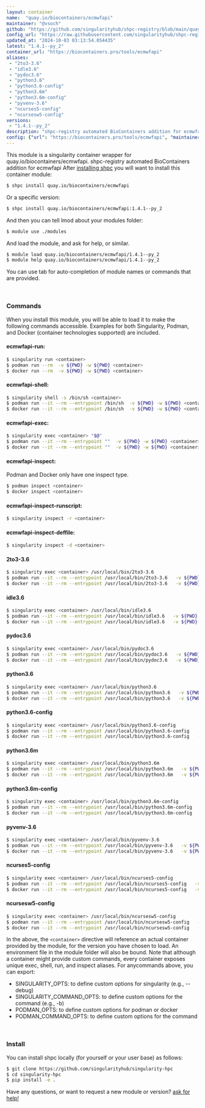 ```yaml
---
layout: container
name:  "quay.io/biocontainers/ecmwfapi"
maintainer: "@vsoch"
github: "https://github.com/singularityhub/shpc-registry/blob/main/quay.io/biocontainers/ecmwfapi/container.yaml"
config_url: "https://raw.githubusercontent.com/singularityhub/shpc-registry/main/quay.io/biocontainers/ecmwfapi/container.yaml"
updated_at: "2024-10-03 03:13:54.054435"
latest: "1.4.1--py_2"
container_url: "https://biocontainers.pro/tools/ecmwfapi"
aliases:
 - "2to3-3.6"
 - "idle3.6"
 - "pydoc3.6"
 - "python3.6"
 - "python3.6-config"
 - "python3.6m"
 - "python3.6m-config"
 - "pyvenv-3.6"
 - "ncurses5-config"
 - "ncursesw5-config"
versions:
 - "1.4.1--py_2"
description: "shpc-registry automated BioContainers addition for ecmwfapi"
config: {"url": "https://biocontainers.pro/tools/ecmwfapi", "maintainer": "@vsoch", "description": "shpc-registry automated BioContainers addition for ecmwfapi", "latest": {"1.4.1--py_2": "sha256:1ff650990f42a733fa5f98e640d2a6db6e9dc2b6579b8a95e361414d39e83f00"}, "tags": {"1.4.1--py_2": "sha256:1ff650990f42a733fa5f98e640d2a6db6e9dc2b6579b8a95e361414d39e83f00"}, "docker": "quay.io/biocontainers/ecmwfapi", "aliases": {"2to3-3.6": "/usr/local/bin/2to3-3.6", "idle3.6": "/usr/local/bin/idle3.6", "pydoc3.6": "/usr/local/bin/pydoc3.6", "python3.6": "/usr/local/bin/python3.6", "python3.6-config": "/usr/local/bin/python3.6-config", "python3.6m": "/usr/local/bin/python3.6m", "python3.6m-config": "/usr/local/bin/python3.6m-config", "pyvenv-3.6": "/usr/local/bin/pyvenv-3.6", "ncurses5-config": "/usr/local/bin/ncurses5-config", "ncursesw5-config": "/usr/local/bin/ncursesw5-config"}}
---
```


This module is a singularity container wrapper for quay.io/biocontainers/ecmwfapi.
shpc-registry automated BioContainers addition for ecmwfapi
After [installing shpc](#install) you will want to install this container module:


```bash
$ shpc install quay.io/biocontainers/ecmwfapi
```

Or a specific version:

```bash
$ shpc install quay.io/biocontainers/ecmwfapi:1.4.1--py_2
```

And then you can tell lmod about your modules folder:

```bash
$ module use ./modules
```

And load the module, and ask for help, or similar.

```bash
$ module load quay.io/biocontainers/ecmwfapi/1.4.1--py_2
$ module help quay.io/biocontainers/ecmwfapi/1.4.1--py_2
```

You can use tab for auto-completion of module names or commands that are provided.

<br>

### Commands

When you install this module, you will be able to load it to make the following commands accessible.
Examples for both Singularity, Podman, and Docker (container technologies supported) are included.

#### ecmwfapi-run:

```bash
$ singularity run <container>
$ podman run --rm  -v ${PWD} -w ${PWD} <container>
$ docker run --rm  -v ${PWD} -w ${PWD} <container>
```

#### ecmwfapi-shell:

```bash
$ singularity shell -s /bin/sh <container>
$ podman run --it --rm --entrypoint /bin/sh  -v ${PWD} -w ${PWD} <container>
$ docker run --it --rm --entrypoint /bin/sh  -v ${PWD} -w ${PWD} <container>
```

#### ecmwfapi-exec:

```bash
$ singularity exec <container> "$@"
$ podman run --it --rm --entrypoint ""  -v ${PWD} -w ${PWD} <container> "$@"
$ docker run --it --rm --entrypoint ""  -v ${PWD} -w ${PWD} <container> "$@"
```

#### ecmwfapi-inspect:

Podman and Docker only have one inspect type.

```bash
$ podman inspect <container>
$ docker inspect <container>
```

#### ecmwfapi-inspect-runscript:

```bash
$ singularity inspect -r <container>
```

#### ecmwfapi-inspect-deffile:

```bash
$ singularity inspect -d <container>
```


#### 2to3-3.6

```bash
$ singularity exec <container> /usr/local/bin/2to3-3.6
$ podman run --it --rm --entrypoint /usr/local/bin/2to3-3.6   -v ${PWD} -w ${PWD} <container> -c " $@"
$ docker run --it --rm --entrypoint /usr/local/bin/2to3-3.6   -v ${PWD} -w ${PWD} <container> -c " $@"
```


#### idle3.6

```bash
$ singularity exec <container> /usr/local/bin/idle3.6
$ podman run --it --rm --entrypoint /usr/local/bin/idle3.6   -v ${PWD} -w ${PWD} <container> -c " $@"
$ docker run --it --rm --entrypoint /usr/local/bin/idle3.6   -v ${PWD} -w ${PWD} <container> -c " $@"
```


#### pydoc3.6

```bash
$ singularity exec <container> /usr/local/bin/pydoc3.6
$ podman run --it --rm --entrypoint /usr/local/bin/pydoc3.6   -v ${PWD} -w ${PWD} <container> -c " $@"
$ docker run --it --rm --entrypoint /usr/local/bin/pydoc3.6   -v ${PWD} -w ${PWD} <container> -c " $@"
```


#### python3.6

```bash
$ singularity exec <container> /usr/local/bin/python3.6
$ podman run --it --rm --entrypoint /usr/local/bin/python3.6   -v ${PWD} -w ${PWD} <container> -c " $@"
$ docker run --it --rm --entrypoint /usr/local/bin/python3.6   -v ${PWD} -w ${PWD} <container> -c " $@"
```


#### python3.6-config

```bash
$ singularity exec <container> /usr/local/bin/python3.6-config
$ podman run --it --rm --entrypoint /usr/local/bin/python3.6-config   -v ${PWD} -w ${PWD} <container> -c " $@"
$ docker run --it --rm --entrypoint /usr/local/bin/python3.6-config   -v ${PWD} -w ${PWD} <container> -c " $@"
```


#### python3.6m

```bash
$ singularity exec <container> /usr/local/bin/python3.6m
$ podman run --it --rm --entrypoint /usr/local/bin/python3.6m   -v ${PWD} -w ${PWD} <container> -c " $@"
$ docker run --it --rm --entrypoint /usr/local/bin/python3.6m   -v ${PWD} -w ${PWD} <container> -c " $@"
```


#### python3.6m-config

```bash
$ singularity exec <container> /usr/local/bin/python3.6m-config
$ podman run --it --rm --entrypoint /usr/local/bin/python3.6m-config   -v ${PWD} -w ${PWD} <container> -c " $@"
$ docker run --it --rm --entrypoint /usr/local/bin/python3.6m-config   -v ${PWD} -w ${PWD} <container> -c " $@"
```


#### pyvenv-3.6

```bash
$ singularity exec <container> /usr/local/bin/pyvenv-3.6
$ podman run --it --rm --entrypoint /usr/local/bin/pyvenv-3.6   -v ${PWD} -w ${PWD} <container> -c " $@"
$ docker run --it --rm --entrypoint /usr/local/bin/pyvenv-3.6   -v ${PWD} -w ${PWD} <container> -c " $@"
```


#### ncurses5-config

```bash
$ singularity exec <container> /usr/local/bin/ncurses5-config
$ podman run --it --rm --entrypoint /usr/local/bin/ncurses5-config   -v ${PWD} -w ${PWD} <container> -c " $@"
$ docker run --it --rm --entrypoint /usr/local/bin/ncurses5-config   -v ${PWD} -w ${PWD} <container> -c " $@"
```


#### ncursesw5-config

```bash
$ singularity exec <container> /usr/local/bin/ncursesw5-config
$ podman run --it --rm --entrypoint /usr/local/bin/ncursesw5-config   -v ${PWD} -w ${PWD} <container> -c " $@"
$ docker run --it --rm --entrypoint /usr/local/bin/ncursesw5-config   -v ${PWD} -w ${PWD} <container> -c " $@"
```



In the above, the `<container>` directive will reference an actual container provided
by the module, for the version you have chosen to load. An environment file in the
module folder will also be bound. Note that although a container
might provide custom commands, every container exposes unique exec, shell, run, and
inspect aliases. For anycommands above, you can export:

 - SINGULARITY_OPTS: to define custom options for singularity (e.g., --debug)
 - SINGULARITY_COMMAND_OPTS: to define custom options for the command (e.g., -b)
 - PODMAN_OPTS: to define custom options for podman or docker
 - PODMAN_COMMAND_OPTS: to define custom options for the command

<br>

### Install

You can install shpc locally (for yourself or your user base) as follows:

```bash
$ git clone https://github.com/singularityhub/singularity-hpc
$ cd singularity-hpc
$ pip install -e .
```

Have any questions, or want to request a new module or version? [ask for help!](https://github.com/singularityhub/singularity-hpc/issues)